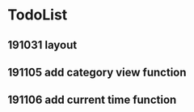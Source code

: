 # TodoList

## 191031 layout

## 191105 add category view function

## 191106 add current time function